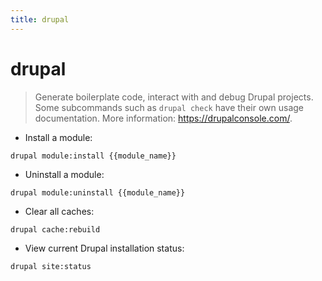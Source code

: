 ```yaml
---
title: drupal
---
```

# drupal

> Generate boilerplate code, interact with and debug Drupal projects.
> Some subcommands such as `drupal check` have their own usage documentation.
> More information: <https://drupalconsole.com/>.

- Install a module:

`drupal module:install {{module_name}}`

- Uninstall a module:

`drupal module:uninstall {{module_name}}`

- Clear all caches:

`drupal cache:rebuild`

- View current Drupal installation status:

`drupal site:status`
